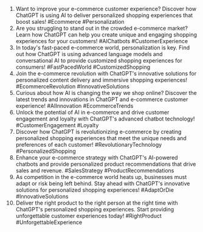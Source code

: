 1. Want to improve your e-commerce customer experience? Discover how ChatGPT is using AI to deliver personalized shopping experiences that boost sales! #Ecommerce #Personalization
2. Are you struggling to stand out in the crowded e-commerce market? Learn how ChatGPT can help you create unique and engaging shopping experiences for your customers! #AIChatbots #CustomerExperience
3. In today's fast-paced e-commerce world, personalization is key. Find out how ChatGPT is using advanced language models and conversational AI to provide customized shopping experiences for consumers! #FastPacedWorld #CustomizedShopping
4. Join the e-commerce revolution with ChatGPT's innovative solutions for personalized content delivery and immersive shopping experiences! #EcommerceRevolution #InnovativeSolutions
5. Curious about how AI is changing the way we shop online? Discover the latest trends and innovations in ChatGPT and e-commerce customer experience! #AIInnovation #EcommerceTrends
6. Unlock the potential of AI in e-commerce and drive customer engagement and loyalty with ChatGPT's advanced chatbot technology! #CustomerEngagement #Loyalty
7. Discover how ChatGPT is revolutionizing e-commerce by creating personalized shopping experiences that meet the unique needs and preferences of each customer! #RevolutionaryTechnology #PersonalizedShopping
8. Enhance your e-commerce strategy with ChatGPT's AI-powered chatbots and provide personalized product recommendations that drive sales and revenue. #SalesStrategy #ProductRecommendations
9. As competition in the e-commerce world heats up, businesses must adapt or risk being left behind. Stay ahead with ChatGPT's innovative solutions for personalized shopping experiences! #AdaptOrDie #InnovativeSolutions
10. Deliver the right product to the right person at the right time with ChatGPT's personalized shopping experiences. Start providing unforgettable customer experiences today! #RightProduct #UnforgettableExperience
